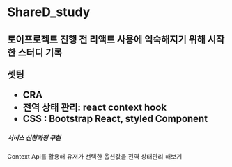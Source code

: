# ShareD_study

<h2>토이프로젝트 진행 전 리액트 사용에 익숙해지기 위해 시작한 스터디 기록</p>

<p>셋팅</p>
<ul>
  <li>
    CRA
  </li>
  <li>
   전역 상태 관리: react context hook
  </li>
  <li>
   CSS : Bootstrap React, styled Component
  </li>
  </ul>
  
 <h5>
  서비스 신청과정 구현
  </h5>
  <p>Context Api를 활용해 유저가 선택한 옵션값을 전역 상태관리 해보기</p>
  
